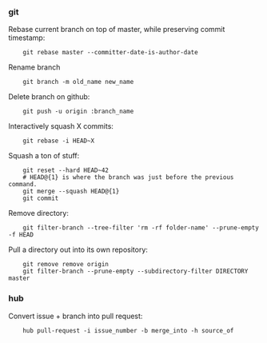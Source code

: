 ### git
Rebase current branch on top of master, while preserving commit timestamp:

        git rebase master --committer-date-is-author-date

Rename branch

        git branch -m old_name new_name

Delete branch on github:

        git push -u origin :branch_name

Interactively squash X commits:

        git rebase -i HEAD~X

Squash a ton of stuff:

        git reset --hard HEAD~42
        # HEAD@{1} is where the branch was just before the previous command.
        git merge --squash HEAD@{1}
        git commit

Remove directory:

        git filter-branch --tree-filter 'rm -rf folder-name' --prune-empty -f HEAD 

Pull a directory out into its own repository:

        git remove remove origin
        git filter-branch --prune-empty --subdirectory-filter DIRECTORY master

### hub
Convert issue + branch into pull request:

        hub pull-request -i issue_number -b merge_into -h source_of

